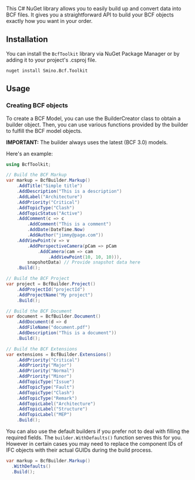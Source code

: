 This C# NuGet library allows you to easily build up and convert data into BCF 
files. It gives you a straightforward API to build your BCF objects exactly how 
you want in your order.

## Installation
You can install the `BcfToolkit` library via NuGet Package Manager or by adding
it to your project's .csproj file.
```
nuget install Smino.Bcf.Toolkit
```

## Usage
### Creating BCF objects
To create a BCF Model, you can use the BuilderCreator class to obtain a builder 
object.
Then, you can use various functions provided by the builder to fulfill the BCF 
model objects.

**IMPORTANT:** The builder always uses the latest (BCF 3.0) models.

Here's an example:

```csharp
using BcfToolkit;

// Build the BCF Markup
var markup = BcfBuilder.Markup()
    .AddTitle("Simple title")
    .AddDescription("This is a description")
    .AddLabel("Architecture")
    .AddPriority("Critical")
    .AddTopicType("Clash")
    .AddTopicStatus("Active")
    .AddComment(c => c
        .AddComment("This is a comment")
        .AddDate(DateTime.Now)
        .AddAuthor("jimmy@page.com"))
    .AddViewPoint(v => v
        .AddPerspectiveCamera(pCam => pCam
            .AddCamera(cam => cam
                .AddViewPoint(10, 10, 10))),
        snapshotData) // Provide snapshot data here
    .Build();

// Build the BCF Project
var project = BcfBuilder.Project()
    .AddProjectId("projectId")
    .AddProjectName("My project")
    .Build();

// Build the BCF Document
var document = BcfBuilder.Document()
    .AddDocument(d => d
    .AddFileName("document.pdf")
    .AddDescription("This is a document"))
    .Build();

// Build the BCF Extensions
var extensions = BcfBuilder.Extensions()
    .AddPriority("Critical")
    .AddPriority("Major")
    .AddPriority("Normal")
    .AddPriority("Minor")
    .AddTopicType("Issue")
    .AddTopicType("Fault")
    .AddTopicType("Clash")
    .AddTopicType("Remark")
    .AddTopicLabel("Architecture")
    .AddTopicLabel("Structure")
    .AddTopicLabel("MEP")
    .Build();
```

You can also use the default builders if you prefer not to deal with filling the 
required fields. The `builder.WithDefaults()` function serves this for you. 
However in certain cases you may need to replace the component IDs of IFC 
objects with their actual GUIDs during the build process.

```csharp
var markup = BcfBuilder.Markup()
  .WithDefaults()
  .Build();
```